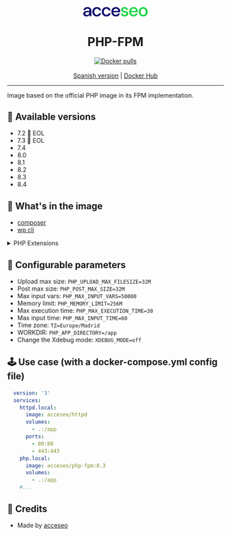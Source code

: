 <div align="center">
    <a href="https://www.acceseo.com">
        <img
            alt="acceseo logo"
            src="logo-acceseo.svg"
            width="150">
    </a>
</div>

<h1 align="center">PHP-FPM</h1>
<div align="center">
    <a href="https://hub.docker.com/r/acceseo/php-fpm"><img src="https://img.shields.io/docker/pulls/acceseo/php-fpm.svg" alt="Docker pulls"></a>
    <br><br>
    <a href="https://github.com/acceseo/php-fpm/tree/main/README.md">Spanish version</a> | <a href="https://hub.docker.com/r/acceseo/php-fpm">Docker Hub</a>
</div>

<hr>

Image based on the official PHP image in its FPM implementation.

## 🧰 Available versions
* 7.2 🧟 EOL
* 7.3 🧟 EOL
* 7.4
* 8.0
* 8.1
* 8.2
* 8.3
* 8.4

## 🔨 What's in the image
* [composer](https://getcomposer.org/)
* [wp cli](https://wp-cli.org/)
<details>

<summary>PHP Extensions</summary>

```
[PHP Modules]
Core
ctype
curl
date
dom
exif
fileinfo
filter
ftp (PHP <=8.1)
gd
hash
iconv
intl
json
libxml
mbstring
mysqli
mysqlnd
openssl
pcre
PDO
pdo_mysql
pdo_pgsql
pdo_sqlite
pgsql
Phar
posix
random (PHP >= 8.2)
readline
Reflection
session
SimpleXML
sodium
SPL
sqlite3
standard
tokenizer
xdebug
xml
xmlreader
xmlwriter
zip
zlib

[Zend Modules]
Xdebug
```
</details>

## 📃 Configurable parameters
* Upload max size:
  `PHP_UPLOAD_MAX_FILESIZE=32M`
* Post max size:
  `PHP_POST_MAX_SIZE=32M`
* Max input vars:
  `PHP_MAX_INPUT_VARS=50000`
* Memory limit:
  `PHP_MEMORY_LIMIT=256M`
* Max execution time:
  `PHP_MAX_EXECUTION_TIME=30`
* Max input time:
  `PHP_MAX_INPUT_TIME=60`
* Time zone:
  `TZ=Europe/Madrid`
* WORKDIR:
  `PHP_APP_DIRECTORY=/app`
* Change the Xdebug mode:
  `XDEBUG_MODE=off`

## 🕹️ Use case (with a docker-compose.yml config file) 
  ```yaml
    version: '3'
    services:
      httpd.local:
        image: acceseo/httpd
        volumes:
          - .:/app
        ports:
          - 80:80
          - 443:443
      php.local:
        image: acceseo/php-fpm:8.3
        volumes:
          - .:/app
      #...
  ```

## 👷 Credits
* Made by [acceseo](https://acceseo.com)
